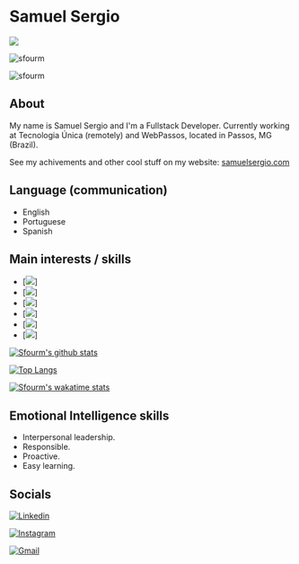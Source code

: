 
# Samuel Sergio 
![](https://cr-ss-service.azurewebsites.net/api/ScreenShot?widget=summary&username=sfourm&badges=2&show-avatar=true&branding=false&style=--header-bg-color:%23444)

![sfourm](https://github-readme-stats.vercel.app/api?username=sfourm&count_private=true)

![sfourm](https://github-readme-stats.vercel.app/api/top-langs/?username=sfourm&count_private=true&layout=compact&langs_count=8&hide=html,css)

## About

My name is Samuel Sergio and I'm a Fullstack Developer. Currently working at Tecnologia Única (remotely) and WebPassos, located in Passos, MG (Brazil).

See my achivements and other cool stuff on my website: [samuelsergio.com](https://samuelsergio.com/)

## Language (communication)

- English
- Portuguese
- Spanish

## Main interests / skills

- [![](https://img.shields.io/badge/.NET-5C2D91?style=for-the-badge&logo=.net&logoColor=white)]
- [![](https://img.shields.io/badge/JavaScript-323330?style=for-the-badge&logo=javascript&logoColor=F7DF1E)]
- [![](https://img.shields.io/badge/Node.js-43853D?style=for-the-badge&logo=node.js&logoColor=white)]
- [![](https://img.shields.io/badge/C%23-239120?style=for-the-badge&logo=c-sharp&logoColor=white)]
- [![](https://img.shields.io/badge/React-20232A?style=for-the-badge&logo=react&logoColor=61DAFB)]
- [![](https://img.shields.io/badge/PHP-777BB4?style=for-the-badge&logo=php&logoColor=white)]

[![Sfourm's github stats](https://github-readme-stats.vercel.app/api?username=sfourm&count_private=true&show_icons=true&theme=dracula)](https://github.com/anuraghazra/github-readme-stats)

[![Top Langs](https://github-readme-stats.vercel.app/api/top-langs/?username=sfourm&exclude_repo=USP)](https://github.com/anuraghazra/github-readme-stats)

[![Sfourm's wakatime stats](https://github-readme-stats.vercel.app/api/wakatime?username=sfourm)](https://github.com/anuraghazra/github-readme-stats)


## Emotional Intelligence skills

- Interpersonal leadership.
- Responsible.
- Proactive.
- Easy learning.


## Socials

[![Linkedin](https://img.shields.io/badge/LinkedIn-100%25-blue?style=for-the-badge&logo=Linkedin&logoColor=white&link=https://www.linkedin.com/in/sfourm/)](https://www.linkedin.com/in/sfourm/)

[![Instagram](https://img.shields.io/badge/Instagram-E4405F?style=for-the-badge&logo=instagram&logoColor=white)](https://instagram.com/sfourm_)

[![Gmail](https://img.shields.io/badge/Gmail-D14836?style=for-the-badge&logo=gmail&logoColor=white)](samuelnunessergio@gmail.com)

